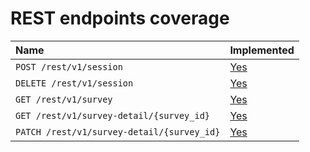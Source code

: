 # REST endpoints coverage


| Name                                       | Implemented                                         |
| :----------------------------------------- | :-------------------------------------------------- |
| `POST /rest/v1/session`                    | [Yes](citric._rest.RESTClient.authenticate)          |
| `DELETE /rest/v1/session`                  | [Yes](citric._rest.RESTClient.close)                 |
| `GET /rest/v1/survey`                      | [Yes](citric._rest.RESTClient.get_surveys)           |
| `GET /rest/v1/survey-detail/{survey_id}`   | [Yes](citric._rest.RESTClient.get_survey_details)    |
| `PATCH /rest/v1/survey-detail/{survey_id}` | [Yes](citric._rest.RESTClient.update_survey_details) |
